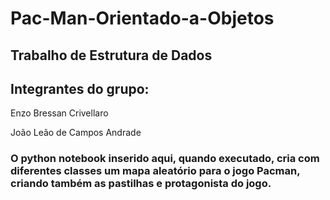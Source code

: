 # Pac-Man-Orientado-a-Objetos
## Trabalho de Estrutura de Dados

## Integrantes do grupo:

Enzo Bressan Crivellaro

João Leão de Campos Andrade

### O python notebook inserido aqui, quando executado, cria com diferentes classes um mapa aleatório para o jogo Pacman, criando também as pastilhas e protagonista do jogo.
